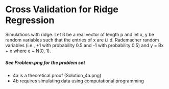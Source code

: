 # Cross Validation for Ridge Regression

Simulations with ridge. Let ß be a real vector of length p and let x, y be random variables such that the entries of x are i.i.d. Rademacher random variables (i.e., +1 with probability 0.5 and -1 with probability 0.5) and y = Bx + e where e ~ N(0, 1).

##### See Problem.png for the problem set

  -  4a is a theoretical proof (Solution_4a.png)
  -  4b requires simulating data using computational programming